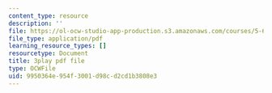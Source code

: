 ```yaml
---
content_type: resource
description: ''
file: https://ol-ocw-studio-app-production.s3.amazonaws.com/courses/5-61-physical-chemistry-fall-2017/9950364e954f3001d98cd2cd1b3808e3_YKfoSx16mXk.pdf
file_type: application/pdf
learning_resource_types: []
resourcetype: Document
title: 3play pdf file
type: OCWFile
uid: 9950364e-954f-3001-d98c-d2cd1b3808e3
---
```

